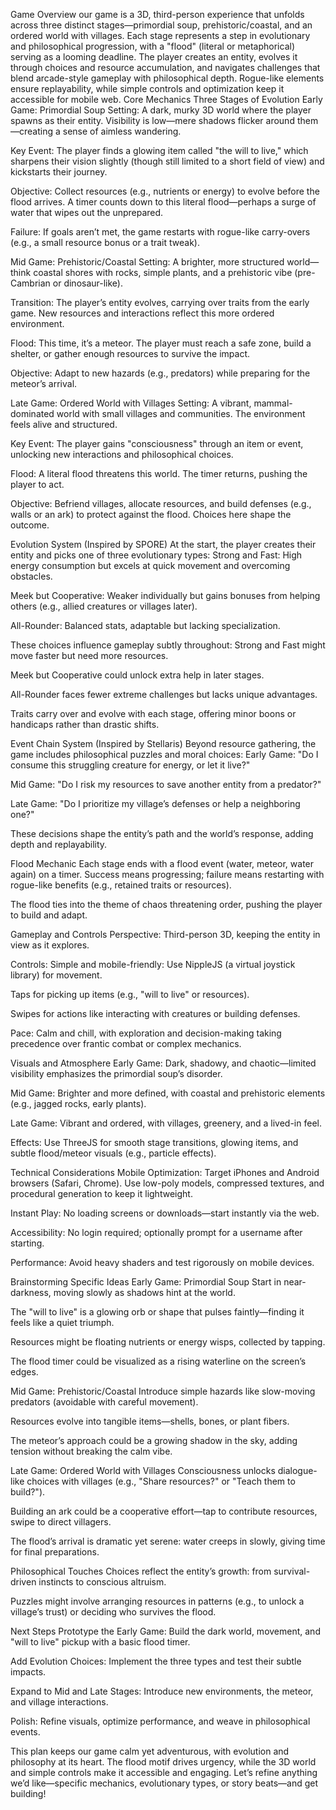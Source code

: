 Game Overview
our game is a 3D, third-person experience that unfolds across three distinct stages—primordial soup, prehistoric/coastal, and an ordered world with villages. Each stage represents a step in evolutionary and philosophical progression, with a "flood" (literal or metaphorical) serving as a looming deadline. The player creates an entity, evolves it through choices and resource accumulation, and navigates challenges that blend arcade-style gameplay with philosophical depth. Rogue-like elements ensure replayability, while simple controls and optimization keep it accessible for mobile web.
Core Mechanics
Three Stages of Evolution
Early Game: Primordial Soup
Setting: A dark, murky 3D world where the player spawns as their entity. Visibility is low—mere shadows flicker around them—creating a sense of aimless wandering.

Key Event: The player finds a glowing item called "the will to live," which sharpens their vision slightly (though still limited to a short field of view) and kickstarts their journey.

Objective: Collect resources (e.g., nutrients or energy) to evolve before the flood arrives. A timer counts down to this literal flood—perhaps a surge of water that wipes out the unprepared.

Failure: If goals aren’t met, the game restarts with rogue-like carry-overs (e.g., a small resource bonus or a trait tweak).

Mid Game: Prehistoric/Coastal
Setting: A brighter, more structured world—think coastal shores with rocks, simple plants, and a prehistoric vibe (pre-Cambrian or dinosaur-like).

Transition: The player’s entity evolves, carrying over traits from the early game. New resources and interactions reflect this more ordered environment.

Flood: This time, it’s a meteor. The player must reach a safe zone, build a shelter, or gather enough resources to survive the impact.

Objective: Adapt to new hazards (e.g., predators) while preparing for the meteor’s arrival.

Late Game: Ordered World with Villages
Setting: A vibrant, mammal-dominated world with small villages and communities. The environment feels alive and structured.

Key Event: The player gains "consciousness" through an item or event, unlocking new interactions and philosophical choices.

Flood: A literal flood threatens this world. The timer returns, pushing the player to act.

Objective: Befriend villages, allocate resources, and build defenses (e.g., walls or an ark) to protect against the flood. Choices here shape the outcome.

Evolution System (Inspired by SPORE)
At the start, the player creates their entity and picks one of three evolutionary types:
Strong and Fast: High energy consumption but excels at quick movement and overcoming obstacles.

Meek but Cooperative: Weaker individually but gains bonuses from helping others (e.g., allied creatures or villages later).

All-Rounder: Balanced stats, adaptable but lacking specialization.

These choices influence gameplay subtly throughout:
Strong and Fast might move faster but need more resources.

Meek but Cooperative could unlock extra help in later stages.

All-Rounder faces fewer extreme challenges but lacks unique advantages.

Traits carry over and evolve with each stage, offering minor boons or handicaps rather than drastic shifts.

Event Chain System (Inspired by Stellaris)
Beyond resource gathering, the game includes philosophical puzzles and moral choices:
Early Game: "Do I consume this struggling creature for energy, or let it live?"

Mid Game: "Do I risk my resources to save another entity from a predator?"

Late Game: "Do I prioritize my village’s defenses or help a neighboring one?"

These decisions shape the entity’s path and the world’s response, adding depth and replayability.

Flood Mechanic
Each stage ends with a flood event (water, meteor, water again) on a timer. Success means progressing; failure means restarting with rogue-like benefits (e.g., retained traits or resources).

The flood ties into the theme of chaos threatening order, pushing the player to build and adapt.

Gameplay and Controls
Perspective: Third-person 3D, keeping the entity in view as it explores.

Controls: Simple and mobile-friendly:
Use NippleJS (a virtual joystick library) for movement.

Taps for picking up items (e.g., "will to live" or resources).

Swipes for actions like interacting with creatures or building defenses.

Pace: Calm and chill, with exploration and decision-making taking precedence over frantic combat or complex mechanics.

Visuals and Atmosphere
Early Game: Dark, shadowy, and chaotic—limited visibility emphasizes the primordial soup’s disorder.

Mid Game: Brighter and more defined, with coastal and prehistoric elements (e.g., jagged rocks, early plants).

Late Game: Vibrant and ordered, with villages, greenery, and a lived-in feel.

Effects: Use ThreeJS for smooth stage transitions, glowing items, and subtle flood/meteor visuals (e.g., particle effects).

Technical Considerations
Mobile Optimization: Target iPhones and Android browsers (Safari, Chrome). Use low-poly models, compressed textures, and procedural generation to keep it lightweight.

Instant Play: No loading screens or downloads—start instantly via the web.

Accessibility: No login required; optionally prompt for a username after starting.

Performance: Avoid heavy shaders and test rigorously on mobile devices.

Brainstorming Specific Ideas
Early Game: Primordial Soup
Start in near-darkness, moving slowly as shadows hint at the world.

The "will to live" is a glowing orb or shape that pulses faintly—finding it feels like a quiet triumph.

Resources might be floating nutrients or energy wisps, collected by tapping.

The flood timer could be visualized as a rising waterline on the screen’s edges.

Mid Game: Prehistoric/Coastal
Introduce simple hazards like slow-moving predators (avoidable with careful movement).

Resources evolve into tangible items—shells, bones, or plant fibers.

The meteor’s approach could be a growing shadow in the sky, adding tension without breaking the calm vibe.

Late Game: Ordered World with Villages
Consciousness unlocks dialogue-like choices with villages (e.g., "Share resources?" or "Teach them to build?").

Building an ark could be a cooperative effort—tap to contribute resources, swipe to direct villagers.

The flood’s arrival is dramatic yet serene: water creeps in slowly, giving time for final preparations.

Philosophical Touches
Choices reflect the entity’s growth: from survival-driven instincts to conscious altruism.

Puzzles might involve arranging resources in patterns (e.g., to unlock a village’s trust) or deciding who survives the flood.

Next Steps
Prototype the Early Game: Build the dark world, movement, and "will to live" pickup with a basic flood timer.

Add Evolution Choices: Implement the three types and test their subtle impacts.

Expand to Mid and Late Stages: Introduce new environments, the meteor, and village interactions.

Polish: Refine visuals, optimize performance, and weave in philosophical events.

This plan keeps our game calm yet adventurous, with evolution and philosophy at its heart. The flood motif drives urgency, while the 3D world and simple controls make it accessible and engaging. Let’s refine anything we’d like—specific mechanics, evolutionary types, or story beats—and get building!

